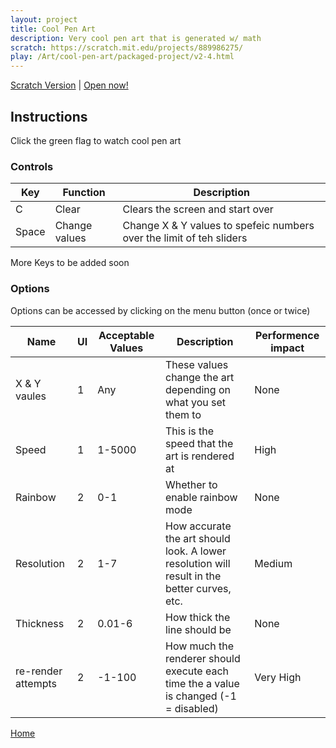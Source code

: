 ```yaml
---
layout: project
title: Cool Pen Art
description: Very cool pen art that is generated w/ math
scratch: https://scratch.mit.edu/projects/889986275/
play: /Art/cool-pen-art/packaged-project/v2-4.html
---
```


[Scratch Version](https://scratch.mit.edu/projects/889986275/) | [Open now!](/packaged-project/v2-4.html)

## Instructions

Click the green flag to watch cool pen art

### Controls

| Key   | Function      | Description                                                          |
| ----- | ------------- | -------------------------------------------------------------------- |
| C     | Clear         | Clears the screen and start over                                     |
| Space | Change values | Change X & Y values to spefeic numbers over the limit of teh sliders |

More Keys to be added soon

### Options

Options can be accessed by clicking on the menu button (once or twice)

| Name               | UI  | Acceptable Values | Description                                                                                 | Performence impact |
| ------------------ | --- | ----------------- | ------------------------------------------------------------------------------------------- | ------------------ |
| X & Y vaules       | 1   | Any               | These values change the art depending on what you set them to                               | None               |
| Speed              | 1   | 1-5000            | This is the speed that the art is rendered at                                               | High               |
| Rainbow            | 2   | 0-1               | Whether to enable rainbow mode                                                              | None               |
| Resolution         | 2   | 1-7               | How accurate the art should look. A lower resolution will result in the better curves, etc. | Medium             |
| Thickness          | 2   | 0.01-6            | How thick the line should be                                                                | None               |
| re-render attempts | 2   | -1-100            | How much the renderer should execute each time the a value is changed (-1 = disabled)       | Very High          |

[Home](/cool-turbowarp-projects/)
